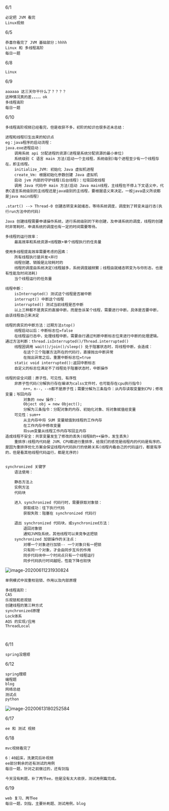 6/1

```
必定把 JVM 看完
Linux视频
```

6/5

```
恭喜你看完了 JVM 基础部分；hhhh
Linux 和 多线程高阶 
每日一题
```

6/8

```
Linux
```

6/9

```
aaaaaa 这三天你干什么了？？？？
这种情况真的差，，，，，ok
多线程高阶
每日一题
```

6/10

```
多线程高阶视频已经看完，但是收获不多，初阶的知识也很多还未总结：

进程和线程衍生出来的知识点
eg：java程序的启动流程：
java.exe进程启动：
	调用系统 api 分配进程的资源(进程是系统分配资源的最小单位)
	系统级别 C 语言 main 方法(启动一个主线程，系统级别)每个进程至少有一个线程存在，即主线程。
	initialize_JVM: 初始化 Java 虚拟机进程
	create_Vm: 根据初始化参数创建 Java 虚拟机
	启动 jvm 内部的守护线程(后台线程)：垃圾回收线程
	调用 Java 代码中 main 方法(启动 Java main线程，主线程在不停上下文语义中，代表C语言系统级别的主线程还是java级别的主线程，要根据语义来决定。一般java语义所说都是java main线程)

.start() --> Thread-0 创建态转变未就绪态，等待系统调度，调度到了转变未运行态(执行run方法中的代码)

Java 创建线程需要申请操作系统，进行系统级别的下称创建，及申请系统的调度，线程的创建时非常耗时，申请系统的调度也有一定的时间需要等待。

多线程的运行效率：
	最高效率和系统资源+线程数+单个线程执行的任务量
	
使用多线程提高效率需要考虑的因素：
	所有线程执行是并发+并行
	线程创建、销毁是比较耗时的
	线程的调度由系统决定(线程越多，系统调度越频繁；线程由就绪态转变为与你形态，也是有性能及时间消耗)
	当个线程运行的任务量
	
线程中断：
	isInterrupted() 测试这个线程是否被中断
	interrupt() 中断这个线程
	interrupted() 测试当前线程是否中断
	以上三种都不是真实的直接中断，而是告诉某个线程，需要进行中断，具体是否要中断，由该线程自己来决定
	
线程的真实的中断方法：过期方法stop() 
	线程启动以后：中断标志位=false
	在线程运行态中，处理线程中断，需要自行通过判断中断标志位来进行中断的处理逻辑。通过方法判断：thread.isInterrupted()/Thread.interrupted()
	线程因调用 wait()/join()/sleep() 处于阻塞状态时，将线程中断，会造成：
		在这个三个阻塞方法所在的代码行，直接抛出中断异常
		在抛出异常之后，重置中断标志位=true
	static void interrupted():返回中断标志
	自定义的标志位满足不了线程处于阻塞状态时，中断操作
	
线程的安全问题：原子性、可见性、有序性
	非原子性代码(分解执行存在编译为calss文件时，也可能存在cpu执行指令)
		n++，n--，--n都不是原子性；需要分解为三条指令：从内存读取变量到CPU；修改变量；写回内存
		对象的 new 操作：
		Object obj = new Object();
		分解为三条指令：分配对象的内存、初始化对象、将对象赋值给变量
	可见性：sum++
		从主内存中将 SUM 变量赋值到线程的工作内存
		在工作内存中修改变量
		将sum变量从线程工作内存写回主内存
造成线程不安全：共享变量发生了修改的丢失(线程B的++操作，发生丢失)
	重排序:线程内代码是 JVM、CPU都进行重排序，给我们的感觉是线程内的代码是有序的，是因为重排序优化方案会保证线程内代码执行的依赖关系(线程内看自己的代码运行，都是有序的，但是看其他线程代码运行，都是无序的)
	
	
synchronized 关键字
	语法使用：
	
	静态方法上
	实例方法
	代码块
	
	进入 synchronized 代码行时，需要获取对象锁：
		获取成功：往下执行代码
		获取失败：阻塞在 synchronized 代码行
	
	退出 synchronized 代码块，或synchronized方法：
		退回对象锁
		通知JVM及系统，其他线程可以来竞争这把锁
	synchronized 加锁操作的关注点：
		对哪一个对象进行加锁-- 一个对象只有一把锁
		只有同一个对象，才会由同步互斥的作用
		同步代码块中一个时间点只有一个线程运行
		同步代码执行时间越短，性能下降也较快
```

![image-20200611231930824](C:\Users\Administrator\AppData\Roaming\Typora\typora-user-images\image-20200611231930824.png)

```
单例模式中双重校验锁、作用以及内部原理

多线程高阶：
CAS
乐观锁和悲观锁
创建线程的第三种方式
synchronized原理
Lock体系
AQS 的实现/应用
ThreadLocal



```



6/11

```
spring没理顺
```

6/12

```
spring理顺
编程题
blog
网络总结
测试点
python
```

![image-20200613180252584](C:\Users\Administrator\AppData\Roaming\Typora\typora-user-images\image-20200613180252584.png)

6/17

```
ee 和 测试 视频
```

6/18

```
mvc视频看完了

6：40起床，洗漱完后补视频
ee部分剩余的还有测试的用例
每日一题，针对之前做过的，还有剑指

今天没有刷题，补了两节ee，但是没有太大收获，测试用例篇完成。
```

6/19

```
web 复习、两节ee
每日一题，剑指，主要补刷题、测试用例，blog
```

